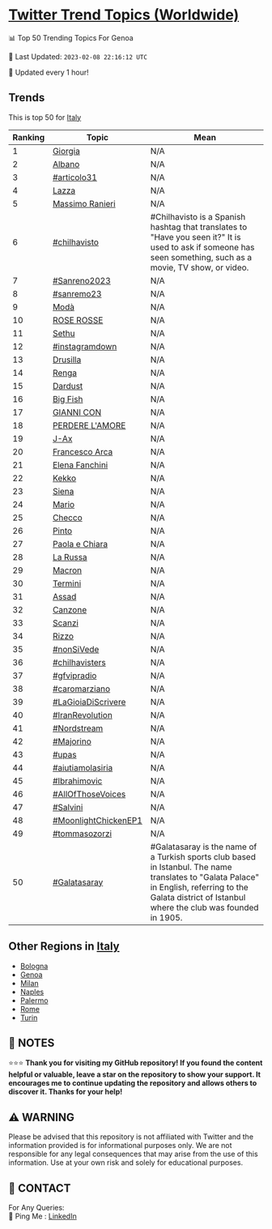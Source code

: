 [Twitter Trend Topics (Worldwide)](https://github.com/ErcinDedeoglu/Twitter-Trend-Topics)
==========


📊 Top 50 Trending Topics For Genoa

📆 Last Updated: `2023-02-08 22:16:12 UTC`

🔧 Updated every 1 hour!


## Trends

This is top 50 for [Italy](</Italy>)

| Ranking | Topic | Mean |
| ------- | ------------ | ------------ |
| 1 | [Giorgia](http://twitter.com/search?q=Giorgia) | N/A |
| 2 | [Albano](http://twitter.com/search?q=Albano) | N/A |
| 3 | [#articolo31](http://twitter.com/search?q=%23articolo31) | N/A |
| 4 | [Lazza](http://twitter.com/search?q=Lazza) | N/A |
| 5 | [Massimo Ranieri](http://twitter.com/search?q=Massimo+Ranieri) | N/A |
| 6 | [#chilhavisto](http://twitter.com/search?q=%23chilhavisto) | #Chilhavisto is a Spanish hashtag that translates to "Have you seen it?" It is used to ask if someone has seen something, such as a movie, TV show, or video. |
| 7 | [#Sanreno2023](http://twitter.com/search?q=%23Sanreno2023) | N/A |
| 8 | [#sanremo23](http://twitter.com/search?q=%23sanremo23) | N/A |
| 9 | [Modà](http://twitter.com/search?q=Mod%c3%a0) | N/A |
| 10 | [ROSE ROSSE](http://twitter.com/search?q=ROSE+ROSSE) | N/A |
| 11 | [Sethu](http://twitter.com/search?q=Sethu) | N/A |
| 12 | [#instagramdown](http://twitter.com/search?q=%23instagramdown) | N/A |
| 13 | [Drusilla](http://twitter.com/search?q=Drusilla) | N/A |
| 14 | [Renga](http://twitter.com/search?q=Renga) | N/A |
| 15 | [Dardust](http://twitter.com/search?q=Dardust) | N/A |
| 16 | [Big Fish](http://twitter.com/search?q=Big+Fish) | N/A |
| 17 | [GIANNI CON](http://twitter.com/search?q=GIANNI+CON) | N/A |
| 18 | [PERDERE L'AMORE](http://twitter.com/search?q=PERDERE+L%27AMORE) | N/A |
| 19 | [J-Ax](http://twitter.com/search?q=J-Ax) | N/A |
| 20 | [Francesco Arca](http://twitter.com/search?q=Francesco+Arca) | N/A |
| 21 | [Elena Fanchini](http://twitter.com/search?q=Elena+Fanchini) | N/A |
| 22 | [Kekko](http://twitter.com/search?q=Kekko) | N/A |
| 23 | [Siena](http://twitter.com/search?q=Siena) | N/A |
| 24 | [Mario](http://twitter.com/search?q=Mario) | N/A |
| 25 | [Checco](http://twitter.com/search?q=Checco) | N/A |
| 26 | [Pinto](http://twitter.com/search?q=Pinto) | N/A |
| 27 | [Paola e Chiara](http://twitter.com/search?q=Paola+e+Chiara) | N/A |
| 28 | [La Russa](http://twitter.com/search?q=La+Russa) | N/A |
| 29 | [Macron](http://twitter.com/search?q=Macron) | N/A |
| 30 | [Termini](http://twitter.com/search?q=Termini) | N/A |
| 31 | [Assad](http://twitter.com/search?q=Assad) | N/A |
| 32 | [Canzone](http://twitter.com/search?q=Canzone) | N/A |
| 33 | [Scanzi](http://twitter.com/search?q=Scanzi) | N/A |
| 34 | [Rizzo](http://twitter.com/search?q=Rizzo) | N/A |
| 35 | [#nonSiVede](http://twitter.com/search?q=%23nonSiVede) | N/A |
| 36 | [#chilhavisters](http://twitter.com/search?q=%23chilhavisters) | N/A |
| 37 | [#gfvipradio](http://twitter.com/search?q=%23gfvipradio) | N/A |
| 38 | [#caromarziano](http://twitter.com/search?q=%23caromarziano) | N/A |
| 39 | [#LaGioiaDiScrivere](http://twitter.com/search?q=%23LaGioiaDiScrivere) | N/A |
| 40 | [#IranRevolution](http://twitter.com/search?q=%23IranRevolution) | N/A |
| 41 | [#Nordstream](http://twitter.com/search?q=%23Nordstream) | N/A |
| 42 | [#Majorino](http://twitter.com/search?q=%23Majorino) | N/A |
| 43 | [#upas](http://twitter.com/search?q=%23upas) | N/A |
| 44 | [#aiutiamolasiria](http://twitter.com/search?q=%23aiutiamolasiria) | N/A |
| 45 | [#Ibrahimovic](http://twitter.com/search?q=%23Ibrahimovic) | N/A |
| 46 | [#AllOfThoseVoices](http://twitter.com/search?q=%23AllOfThoseVoices) | N/A |
| 47 | [#Salvini](http://twitter.com/search?q=%23Salvini) | N/A |
| 48 | [#MoonlightChickenEP1](http://twitter.com/search?q=%23MoonlightChickenEP1) | N/A |
| 49 | [#tommasozorzi](http://twitter.com/search?q=%23tommasozorzi) | N/A |
| 50 | [#Galatasaray](http://twitter.com/search?q=%23Galatasaray) | #Galatasaray is the name of a Turkish sports club based in Istanbul. The name translates to "Galata Palace" in English, referring to the Galata district of Istanbul where the club was founded in 1905. |



## Other Regions in [Italy](</Italy>)

* [Bologna](</Italy/Bologna.md>)
* [Genoa](</Italy/Genoa.md>)
* [Milan](</Italy/Milan.md>)
* [Naples](</Italy/Naples.md>)
* [Palermo](</Italy/Palermo.md>)
* [Rome](</Italy/Rome.md>)
* [Turin](</Italy/Turin.md>)



## 📝 NOTES

⭐⭐⭐ **Thank you for visiting my GitHub repository! If you found the content helpful or valuable, leave a star on the repository to show your support. It encourages me to continue updating the repository and allows others to discover it. Thanks for your help!**


## ⚠️ WARNING

Please be advised that this repository is not affiliated with Twitter and the information provided is for informational purposes only. We are not responsible for any legal consequences that may arise from the use of this information. Use at your own risk and solely for educational purposes.


## 📨 CONTACT

 For Any Queries:  
            🏓 Ping Me : [LinkedIn](https://www.linkedin.com/in/ercindedeoglu/)
